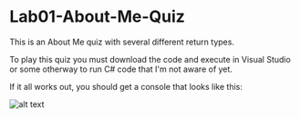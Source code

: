 # Lab01-About-Me-Quiz

This is an About Me quiz with several different return types. 

To play this quiz you must download the code and execute in Visual Studio or some otherway to run C# code that I'm not aware of yet.

If it all works out, you should get a console that looks like this:

![alt text](VisualProgramRunning.png) 